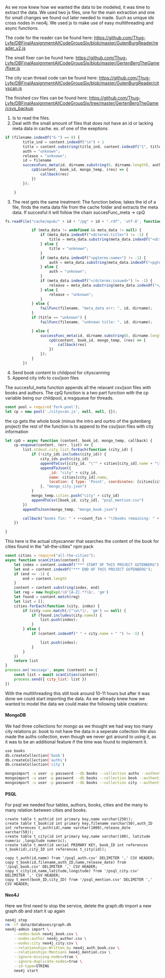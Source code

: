 
As we now knew how we wanted the data to be modeled, it was time to extract the data.
We used two js files, one for the main extraction and one for small changes we found out later needed to made.
Such as unique ids cross nodes in neo4j. We used js to make use of easy multithreading and async functions.

The code for the reader can be found here: https://github.com/Thug-Lyfe/DBFinalAssignmentAllCodeGroupSix/blob/master/GutenBurgReader/reader_v2.js 

The small fixer can be found here: https://github.com/Thug-Lyfe/DBFinalAssignmentAllCodeGroupSix/blob/master/GertenBergTheGame/fixer.js

The city scan thread code can be found here: https://github.com/Thug-Lyfe/DBFinalAssignmentAllCodeGroupSix/blob/master/GutenBurgReader/cityscan.js

The finished csv files can be found here: https://github.com/Thug-Lyfe/DBFinalAssignmentAllCodeGroupSix/tree/master/GertenBergTheGame/csvs_backup

1. Is to read the files.
2. Deal with the small amount of files that does not have an id or lacking meta data in cache.
ex. of one of the exeptions
```Javascript
if (filename.indexOf("G-") == 0) {
        title_ind = content.indexOf("\n") + 1
        title = content.substring(title_ind, content.indexOf("1", title_ind)).replace(/(\r\n\t|\n|\r\t|\*|\r)/gm, "");
        auth = "unknown";
        release = "unknown";
        id = filename
        successFunc_meta(id, dirname.substring(6, dirname.length), auth, title, release, (book_id, mongo_temp) => {
            cpQ(content, book_id, mongo_temp, (res) => {
                callback(res)
            })
        });

    }
```
3. The rest gets the same treatment:
The function below, takes the id of a file, finds the meta data file from the cache folder and extracts the meta data.
If succesful it will follow the chain succesFunc_meta -> cpQ
```Javascript
fs.readFile("cache/epub/" + id + "/pg" + id + ".rdf", 'utf-8', function (err, meta_data) {

            if (meta_data != undefined && meta_data != null) {
                if (meta_data.indexOf("<dcterms:title>") != -1) {
                    title = meta_data.substring(meta_data.indexOf("<dcterms:title>") + 15, meta_data.indexOf("</dcterms:title>")).replace(/(\r\n\t|\n|\r\t|\*|\r)/gm, " ");
                } else {
                    title = "unknown";
                }
                if (meta_data.indexOf("<pgterms:name>") != -1) {
                    auth = meta_data.substring(meta_data.indexOf("<pgterms:name>") + 14, meta_data.indexOf("</pgterms:name>")).replace(/(\r\n\t|\n|\r\t|\*|\r)/gm, " ");
                } else {
                    auth = "unknown";
                }
                if (meta_data.indexOf("</dcterms:issued>") != -1) {
                    release = meta_data.substring(meta_data.indexOf("</dcterms:issued>") - 10, meta_data.indexOf("</dcterms:issued>")).replace(/(\r\n\t|\n|\r\t|\*|\r)/gm, " ");
                } else {
                    release = "unknown";
                }
            } else {
                failFunc(filename, "meta_data err: ", id, dirname);
            }
            if (title == "unknown") {
                failFunc(filename, "unknown title: ", id, dirname);

            } else {
                successFunc_meta(id, dirname.substring(6, dirname.length), auth, title, release, (book_id, mongo_temp) => {
                    cpQ(content, book_id, mongo_temp, (res) => {
                        callback(res)
                    })
                });
            }
        })

```
4. Send book content to childpool for cityscanning
5. Append city info to csv/json files

The succesful_meta function appends all the relavant csv/json files with books and authors.
The cpQ function is a two part function with the cp variable being our childpool, a msgqueue for threads.

```Javascript (childpool)
const pool = require('fork-pool');
let cp = new pool('./cityscan.js', null, null, {});
```
the cp gets the whole book (minus the intro and ourtro of the gutenberg project)
the rest of the function is to append to the csv/json files with city information
```Javascript (city appender)
let cpQ = async function (content, book_id, mongo_temp, callback) {
    cp.enqueue(content, (err, list) => {
        list.stdout.city_list.forEach(function (city_id) {
            if (!city_ids.includes(city_id)) {
                city_ids.push(city_id)
                appendToCsv([city_id, "\"" + cities[city_id].name + "\"", cities[city_id].lat, cities[city_id].lon], "psql_city.csv")
                appendToJson({
                    _id: "city" + city_id,
                    name: cities[city_id].name,
                    location: { type: 'Point', coordinates: [cities[city_id].lon, cities[city_id].lat] }
                }, "mongo_city.json")
            }
            mongo_temp.cities.push("city" + city_id)
            appendToCsv([book_id, city_id], "psql_mention.csv")
        })
        appendToJson(mongo_temp, "mongo_book.json")

        callback("books fin: " + ++count_fin + "\tbooks remaining: " + (count - count_fin) + "\t% done: " + Math.floor(count_fin * 10000 / count) / 100 + "\ttotal time: " + (Date.now() - totalTime) / 1000 + "s", )
    })

}
```

This here is the actual cityscanner that searches the content of the book for cities found in the "all-the-cities" npm pack
```Javascript (cityscanner)
const cities = require("all-the-cities");
async function scanCities(content) {
    let index = content.indexOf("*** START OF THIS PROJECT GUTENBERG") + 35;
    let end = content.indexOf("*** END OF THIS PROJECT GUTENBERG");
    if (end == -1) {
        end = content.length
    }
    content = content.substring(index, end)
    let reg = new RegExp(/\b^[A-Z].*?\b/, 'gm')
    let found = content.match(reg)
    let list = [];
    cities.forEach(function (city, index) {
        if (city.name.match(/[^\w\*]/, 'gm') == null) {
            if (found.includes(city.name)) {
                list.push(index);
            }
        } else {
            if (content.indexOf(" " + city.name + " ") != -1) {

                list.push(index);
            }
        }
    })
    return list
}
process.on('message', async (content) => {
    const list = await scanCities(content);
    process.send({ city_list: list })
})
```

With the multithreading this still took around 10-11 hours but after it was done we could start importing the data.
As we allready knew how we wanted to model the data we could make the following table creations:
#### MongoDB
We had three collections for mongo as we thought we had way too many city relations pr. book to not have the data in a seperate collection
We also made the auths collection, even though we never got around to using it, as it was to be an additional feature if the time was found to implement it.
```Bash (Mongodb)
use books
db.createCollection('book')
db.createCollection('auths')
db.createCollection('city')

mongoimport -u user -p password --db books --collection auths --authenticationDatabase admin --file mongo_auth.json
mongoimport -u user -p password --db books --collection book --authenticationDatabase admin --file mongo_book.json
mongoimport -u user -p password --db books --collection city --authenticationDatabase admin --file mongo_city.json
```
#### PSQL
For psql we needed four tables, authors, books, cities and the many to many relation between cities and books.
```Bash(PSQL)
create table t_auth(id int primary key,name varchar(250));
create table t_book(id int primary key,filename varchar(50),auth_ID int references t_auth(id),name varchar(1000),release_date varchar(50));
create table t_city(id int primary key,name varchar(100), latitude numeric ,longitude numeric);
create table t_ment(id serial PRIMARY KEY, book_ID int references t_book(id),city_ID int references t_city(id));

copy t_auth(id,name) from '/psql_auth.csv' DELIMITER ',' CSV HEADER;
copy t_book(id,filename,auth_ID,name,release_date) from '/psql_book.csv' DELIMITER ',' CSV HEADER;
copy t_city(id,name,latitude,longitude) from '/psql_city.csv' DELIMITER ',' CSV HEADER;
copy t_ment(book_ID,city_ID) from '/psql_mention.csv' DELIMITER ',' CSV HEADER;
```
#### Neo4J
Here we first need to stop the service, delete the graph.db import a new graph.db and start it up again
```Bash
neo4j stop
rm -rf data/databases/graph.db
neo4j-admin import \
    --nodes:book neo4j_book.csv \
    --nodes:author neo4j_author.csv \
    --nodes:city neo4j_city.csv \
    --relationships:Written_by neo4j_auth_book.csv \
    --relationships:Mentions neo4j_mention.csv \
    --ignore-missing-nodes=true \
    --ignore-duplicate-nodes=true \
    --id-type=STRING
    neo4j start
```
